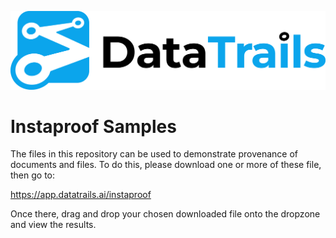 ![Logo](https://github.com/datatrails/instaproof-samples/blob/main/DataTrails_Horizontal_Logo_Black.png)


# Instaproof Samples

The files in this repository can be used to demonstrate provenance of documents and files. To do this, please download one or more of these file, then go to:

https://app.datatrails.ai/instaproof

Once there, drag and drop your chosen downloaded file onto the dropzone and view the results.
